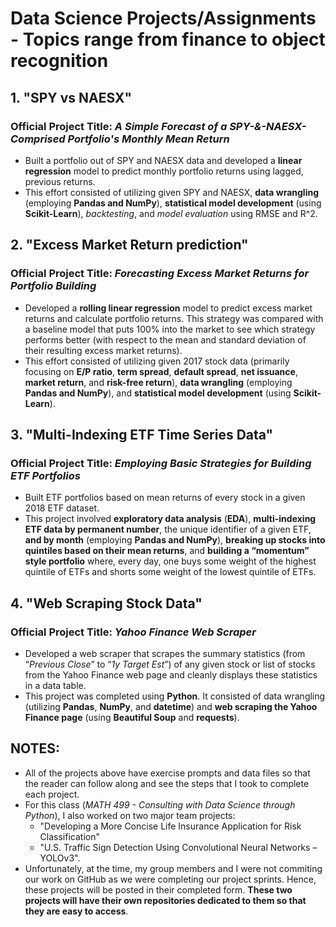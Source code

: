 # Data Science Projects/Assignments - Topics range from finance to object recognition

## 1. "SPY vs NAESX"
### Official Project Title: *A Simple Forecast of a SPY-&-NAESX-Comprised Portfolio's Monthly Mean Return*
* Built a portfolio out of SPY and NAESX data and developed a **linear regression** model to predict monthly portfolio returns using lagged, previous returns. 
* This effort consisted of utilizing given SPY and NAESX, **data wrangling** (employing **Pandas and NumPy**), **statistical model development** (using **Scikit-Learn**), *backtesting*, and *model evaluation* using RMSE and R^2.

## 2. "Excess Market Return prediction"
### Official Project Title: *Forecasting Excess Market Returns for Portfolio Building*
* Developed a **rolling linear regression** model to predict excess market returns and calculate portfolio returns. This strategy was compared with a baseline model that puts 100% into the market to see which strategy performs better (with respect to the mean and standard deviation of their resulting excess market returns).
* This effort consisted of utilizing given 2017 stock data (primarily focusing on **E/P ratio**, **term spread**, **default spread**, **net issuance**, **market return**, and **risk-free return**), **data wrangling** (employing **Pandas and NumPy**), and **statistical model development** (using **Scikit-Learn**).

## 3. "Multi-Indexing ETF Time Series Data"
### Official Project Title: *Employing Basic Strategies for Building ETF Portfolios*
* Built ETF portfolios based on mean returns of every stock in a given 2018 ETF dataset.
* This project involved **exploratory data analysis** (**EDA**), **multi-indexing ETF data by permanent number**, the
unique identifier of a given ETF, **and by month** (employing **Pandas and NumPy**), **breaking up stocks into quintiles based on their mean returns**, and **building a “momentum” style portfolio** where, every day, one buys some weight of the highest quintile of ETFs and shorts some weight of the lowest quintile of ETFs.

## 4. "Web Scraping Stock Data"
### Official Project Title: *Yahoo Finance Web Scraper*
* Developed a web scraper that scrapes the summary statistics (from “*Previous Close*” to “*1y Target Est*”) of any given stock or list of stocks from the Yahoo Finance web page and cleanly displays these statistics in a data table.
* This project was completed using **Python**. It consisted of data wrangling (utilizing **Pandas**, **NumPy**, and **datetime**) and **web scraping the Yahoo Finance page** (using **Beautiful Soup** and **requests**).

## NOTES:
* All of the projects above have exercise prompts and data files so that the reader can follow along and see the steps that I took to complete each project.
* For this class (*MATH 499 - Consulting with Data Science through Python*), I also worked on two major team projects:
  * "Developing a More Concise Life Insurance Application for Risk Classification"
  * "U.S. Traffic Sign Detection Using Convolutional Neural Networks – YOLOv3".
* Unfortunately, at the time, my group members and I were not commiting our work on GitHub as we were completing our project sprints. Hence, these projects will be posted in their completed form. **These two projects will have their own repositories dedicated to them so that they are easy to access**.
